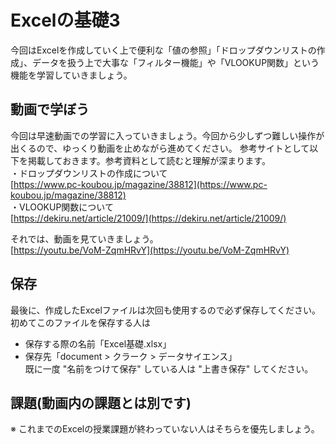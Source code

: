 # Excelの基礎3
今回はExcelを作成していく上で便利な「値の参照」「ドロップダウンリストの作成」、データを扱う上で大事な「フィルター機能」や「VLOOKUP関数」という機能を学習していきましょう。

## 動画で学ぼう
今回は早速動画での学習に入っていきましょう。今回から少しずつ難しい操作が出くるので、ゆっくり動画を止めながら進めてください。
  参考サイトとして以下を掲載しておきます。参考資料として読むと理解が深まります。<br>
    ・ドロップダウンリストの作成について<br>
    [https://www.pc-koubou.jp/magazine/38812](https://www.pc-koubou.jp/magazine/38812)<br>
    ・VLOOKUP関数について<br>
    [https://dekiru.net/article/21009/](https://dekiru.net/article/21009/)<br>

それでは、動画を見ていきましょう。<br>
[https://youtu.be/VoM-ZqmHRvY](https://youtu.be/VoM-ZqmHRvY)


## 保存
最後に、作成したExcelファイルは次回も使用するので必ず保存してください。
初めてこのファイルを保存する人は
- 保存する際の名前「Excel基礎.xlsx」
- 保存先「document > クラーク > データサイエンス」<br>
既に一度 "名前をつけて保存" している人は "上書き保存" してください。


## 課題(動画内の課題とは別です)
※ これまでのExcelの授業課題が終わっていない人はそちらを優先しましょう。

